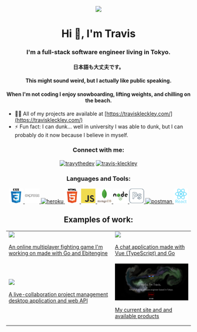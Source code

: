 <div align="center">
<img src = "https://travis-kleckley.netlify.app/logo-small3.png" />
</div>

<h1 align="center">Hi 👋, I'm Travis</h1>
<h3 align="center">I'm a full-stack software engineer living in Tokyo.</h3>
<h4 align="center">日本語も大丈夫です。</h4>
<h4 align="center">This might sound weird, but I actually like public speaking.</h4>
<h4 align="center">When I'm not coding I enjoy snowboarding, lifting weights, and chilling on the beach.</h4>

- 👨‍💻 All of my projects are available at [https://traviskleckley.com/](https://traviskleckley.com/)
- ⚡ Fun fact: I can dunk... well in university I was able to dunk, but I can probably do it now because I believe in myself.



<h3 align="center">Connect with me:</h3>
<p align="center">
<a href="https://twitter.com/travythedev" target="blank"><img align="center" src="https://raw.githubusercontent.com/rahuldkjain/github-profile-readme-generator/master/src/images/icons/Social/twitter.svg" alt="travythedev" height="30" width="40" /></a>
<a href="https://linkedin.com/in/travis-kleckley" target="blank"><img align="center" src="https://raw.githubusercontent.com/rahuldkjain/github-profile-readme-generator/master/src/images/icons/Social/linked-in-alt.svg" alt="travis-kleckley" height="30" width="40" /></a>
</p>

<h3 align="center">Languages and Tools:</h3>
<p align="center"> <a href="https://www.w3schools.com/css/" target="_blank" rel="noreferrer"> <img src="https://raw.githubusercontent.com/devicons/devicon/master/icons/css3/css3-original-wordmark.svg" alt="css3" width="40" height="40"/> </a> <a href="https://expressjs.com" target="_blank" rel="noreferrer"> <img src="https://raw.githubusercontent.com/devicons/devicon/master/icons/express/express-original-wordmark.svg" alt="express" width="40" height="40"/> </a> <a href="https://heroku.com" target="_blank" rel="noreferrer"> <img src="https://www.vectorlogo.zone/logos/heroku/heroku-icon.svg" alt="heroku" width="40" height="40"/> </a> <a href="https://www.w3.org/html/" target="_blank" rel="noreferrer"> <img src="https://raw.githubusercontent.com/devicons/devicon/master/icons/html5/html5-original-wordmark.svg" alt="html5" width="40" height="40"/> </a> <a href="https://developer.mozilla.org/en-US/docs/Web/JavaScript" target="_blank" rel="noreferrer"> <img src="https://raw.githubusercontent.com/devicons/devicon/master/icons/javascript/javascript-original.svg" alt="javascript" width="40" height="40"/> </a> <a href="https://www.mongodb.com/" target="_blank" rel="noreferrer"> <img src="https://raw.githubusercontent.com/devicons/devicon/master/icons/mongodb/mongodb-original-wordmark.svg" alt="mongodb" width="40" height="40"/> </a> <a href="https://nodejs.org" target="_blank" rel="noreferrer"> <img src="https://raw.githubusercontent.com/devicons/devicon/master/icons/nodejs/nodejs-original-wordmark.svg" alt="nodejs" width="40" height="40"/> </a> <a href="https://www.photoshop.com/en" target="_blank" rel="noreferrer"> <img src="https://raw.githubusercontent.com/devicons/devicon/master/icons/photoshop/photoshop-line.svg" alt="photoshop" width="40" height="40"/> </a> <a href="https://postman.com" target="_blank" rel="noreferrer"> <img src="https://www.vectorlogo.zone/logos/getpostman/getpostman-icon.svg" alt="postman" width="40" height="40"/> </a> <a href="https://reactjs.org/" target="_blank" rel="noreferrer"> <img src="https://raw.githubusercontent.com/devicons/devicon/master/icons/react/react-original-wordmark.svg" alt="react" width="40" height="40"/> </a> </p>

<h2 align="center">Examples of work:</h2>
<div align="center">
<table><tr>
    <td>
      <a href ="https://github.com/TravyTheDev/multiplayer-game"> 
      <img width="300px" src ="https://github.com/user-attachments/assets/04e55a0b-f6c1-4bc0-9b14-f5c5d93348e2" />
      <p>An online multiplayer fighting game I'm working on made with Go and Ebitengine</p></a>
    </td>
    <td>
      <a href ="https://github.com/TravyTheDev/secret-chats">
      <img width="300px"  src ="https://github.com/user-attachments/assets/7c47a823-06c8-42c8-a200-432d3702b4a7" />
      <p>A chat application made with Vue (TypeScript) and Go</p></a>
    </td>
    <tr>
    <td>
    <a href= "https://github.com/TravyTheDev/project-management-client">
    <img width="300px"  src ="https://github.com/user-attachments/assets/9758039f-6c01-4d11-9ae4-7cf0dbd33fb6" />
    <p>A live-collaboration project management desktop application and web API</p></a>
    </td>
    <td>
    <a href= "https://traviskleckley.com">
    <img width="300px"  src ="https://github.com/TravyTheDev/TravyTheDev/blob/main/portfolio-screenshot2.png?raw=true" />
    <p>My current site and and available products</p></a>
    </td>
</td></tr></table>

</div>
